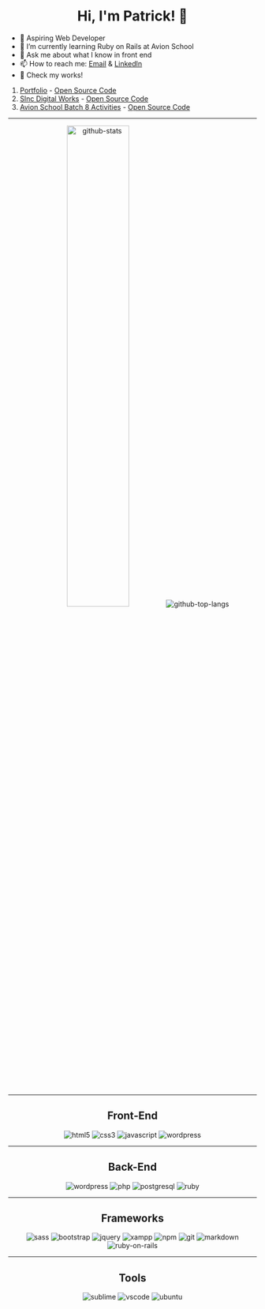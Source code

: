 <h1 align="center">Hi, I'm Patrick! 👋</h1>

- 🚀 Aspiring Web Developer
- 🌱 I’m currently learning Ruby on Rails at Avion School
- 💬 Ask me about what I know in front end
- 📫 How to reach me: [Email](patricklsamson@yahoo.com.ph) & [LinkedIn](https://www.linkedin.com/in/patrick-edward-samson-8a233917a/)
- 👀 Check my works!

1. [Portfolio](https://patricklsamson.github.io/) - [Open Source Code](https://github.com/patricklsamson/patricklsamson.github.io)
1. [Slnc Digital Works](https://slncdworks.github.io/) - [Open Source Code](https://github.com/patricklsamson/slncdworks.github.io)
1. [Avion School Batch 8 Activities](https://patricklsamson.github.io/batch8-activities/) - [Open Source Code](https://github.com/patricklsamson/batch8-activities)

---

<p align="center">
  <img src="https://github-readme-stats.vercel.app/api?username=patricklsamson&show_icons=true&line_height=27&count_private=true&theme=dark&card_width=300&include_all_commits=true" alt="github-stats" width="50%" />
  &nbsp;
  <img src="https://github-readme-stats.vercel.app/api/top-langs/?username=patricklsamson&theme=dark&langs_count=10&layout=compact" alt="github-top-langs" />
</p>

---

<h2 align="center">Front-End</h2>

<p align="center">
  <img src="https://img.shields.io/badge/HTML5-E34F26?style=for-the-badge&logo=html5&logoColor=white" alt="html5" />
  <img src="https://img.shields.io/badge/CSS3-1572B6?style=for-the-badge&logo=css3&logoColor=white" alt="css3" />
  <img src="https://img.shields.io/badge/JavaScript-F7DF1E?style=for-the-badge&logo=javascript&logoColor=black" alt="javascript" />
  <img src="https://img.shields.io/badge/Wordpress-21759B?style=for-the-badge&logo=wordpress&logoColor=white" alt="wordpress" />
</p>

---

<h2 align="center">Back-End</h2>

<p align="center">
  <img src="https://img.shields.io/badge/Wordpress-21759B?style=for-the-badge&logo=wordpress&logoColor=white" alt="wordpress" />
  <img src="https://img.shields.io/badge/PHP-777BB4?style=for-the-badge&logo=php&logoColor=white" alt="php" />
  <img src="https://img.shields.io/badge/PostgreSQL-316192?style=for-the-badge&logo=postgresql&logoColor=white" alt="postgresql" />
  <img src="https://img.shields.io/badge/Ruby-CC342D?style=for-the-badge&logo=ruby&logoColor=white" alt="ruby" />
</p>

---

<h2 align="center">Frameworks</h2>

<p align="center">
  <img src="https://img.shields.io/badge/Sass-CC6699?style=for-the-badge&logo=sass&logoColor=white" alt="sass" />
  <img src="https://img.shields.io/badge/Bootstrap-563D7C?style=for-the-badge&logo=bootstrap&logoColor=white" alt="bootstrap" />
  <img src="https://img.shields.io/badge/jQuery-0769AD?style=for-the-badge&logo=jquery&logoColor=white" alt="jquery" />
  <img src="https://img.shields.io/badge/Xampp-F37623?style=for-the-badge&logo=xampp&logoColor=white" alt="xampp">
  <img src="https://img.shields.io/badge/npm-CB3837?style=for-the-badge&logo=npm&logoColor=white" alt="npm" />
  <img src="https://img.shields.io/badge/Git-F05032?style=for-the-badge&logo=git&logoColor=white" alt="git" />
  <img src="https://img.shields.io/badge/Markdown-000000?style=for-the-badge&logo=markdown&logoColor=white" alt="markdown" />
  <img src="https://img.shields.io/badge/Ruby_on_Rails-CC0000?style=for-the-badge&logo=ruby-on-rails&logoColor=white" alt="ruby-on-rails" />
</p>

---

<h2 align="center">Tools</h2>

<p align="center">
  <img src="https://img.shields.io/badge/sublime_text-%23575757.svg?&style=for-the-badge&logo=sublime-text&logoColor=important" alt="sublime" />
  <img src="https://img.shields.io/badge/Visual_Studio_Code-0078D4?style=for-the-badge&logo=visual%20studio%20code&logoColor=white" alt="vscode" />
  <img src="https://img.shields.io/badge/Ubuntu-E95420?style=for-the-badge&logo=ubuntu&logoColor=white" alt="ubuntu" />
</p>

<!--
**patricklsamson/patricklsamson** is a ✨ _special_ ✨ repository because its `README.md` (this file) appears on your GitHub profile.

Here are some ideas to get you started:

- 🔭 I’m currently working on ...
- 🌱 I’m currently learning ...
- 👯 I’m looking to collaborate on ...
- 🤔 I’m looking for help with ...
- 💬 Ask me about ...
- 📫 How to reach me: ...
- 😄 Pronouns: ...
- ⚡ Fun fact: ...
-->
